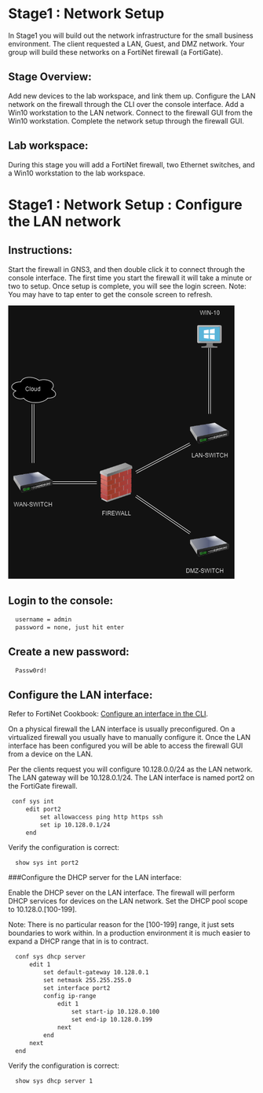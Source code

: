 # Stage1 : Network Setup
In Stage1 you will build out the network infrastructure for the small business environment.
The client requested a LAN, Guest, and DMZ network.
Your group will build these networks on a FortiNet firewall (a FortiGate).
## Stage Overview:
Add new devices to the lab workspace, and link them up.
Configure the LAN network on the firewall through the CLI over the console interface.
Add a Win10 workstation to the LAN network.
Connect to the firewall GUI from the Win10 workstation.
Complete the network setup through the firewall GUI.
## Lab workspace:
During this stage you will add a FortiNet firewall, two Ethernet switches, and a Win10 workstation to the lab workspace.

# Stage1 : Network Setup : Configure the LAN network

## Instructions:
Start the firewall in GNS3, and then double click it to connect through the console interface.
The first time you start the firewall it will take a minute or two to setup.
Once setup is complete, you will see the login screen.
Note: You may have to tap enter to get the console screen to refresh.

![alt text](https://github.com/Gh0stSlayer/NTT-LAB/blob/main/Stage1.drawio.png?raw=true)

## Login to the console:
```
  username = admin
  password = none, just hit enter
```
## Create a new password:
```
  Passw0rd!
```
## Configure the LAN interface:
Refer to FortiNet Cookbook: [Configure an interface in the CLI](https://docs.fortinet.com/document/fortigate/6.2.0/cookbook/574723/interface-settings).

On a physical firewall the LAN interface is usually preconfigured. On a virtualized firewall you usually have to manually configure it. Once the LAN interface has been configured you will be able to access the firewall GUI from a device on the LAN.

Per the clients request you will configure 10.128.0.0/24 as the LAN network.
The LAN gateway will be 10.128.0.1/24.
The LAN interface is named port2 on the FortiGate firewall.
 ```
  conf sys int
      edit port2
          set allowaccess ping http https ssh
          set ip 10.128.0.1/24
      end
```

Verify the configuration is correct:
```
  show sys int port2
```

###Configure the DHCP server for the LAN interface:

Enable the DHCP sever on the LAN interface.
The firewall will perform DHCP services for devices on the LAN network.
Set the DHCP pool scope to 10.128.0.[100-199].

Note: There is no particular reason for the [100-199] range, it just sets boundaries to work within. In a production environment it is much easier to expand a DHCP range that in is to contract.
```
  conf sys dhcp server
      edit 1
          set default-gateway 10.128.0.1
          set netmask 255.255.255.0
          set interface port2
          config ip-range
              edit 1
                  set start-ip 10.128.0.100
                  set end-ip 10.128.0.199
              next
          end
      next
  end
```

Verify the configuration is correct:
```
  show sys dhcp server 1
```
